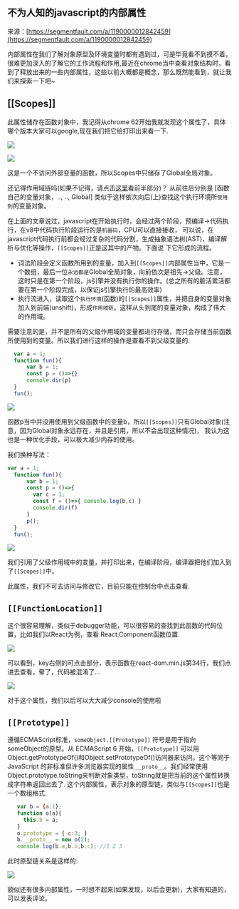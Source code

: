 ## 不为人知的javascript的内部属性

来源：[https://segmentfault.com/a/1190000012842459](https://segmentfault.com/a/1190000012842459)

内部属性在我们了解对象原型及环境变量时都有遇到过，可是毕竟看不到摸不着，很难更加深入的了解它的工作流程和作用,最近在chrome当中查看对象结构时，看到了释放出来的一些内部属性，这些以前大概都是概念，那么既然能看到，就让我们来探索一下吧~
## [[Scopes]]

此属性储存在函数对象中，我记得从chrome 62开始我就发现这个属性了，具体哪个版本大家可以google,现在我们把它给打印出来看一下.

![][0]

![][1]

这是一个不访问外部变量的函数，所以Scopes中只储存了Global全局对象。

还记得作用域链吗(如果不记得，请点击[这里][7]看前半部分)？
从前往后分别是 [函数自己的变量对象，.., .., Global] 类似于这样依次向后(上)查找这个执行环境所`使用到`的变量对象。

在上面的文章说过，javascript在开始执行时，会经过两个阶段，预编译->代码执行，在v8中代码执行阶段运行的是`机器码`，CPU可以直接接收，
可以说，在javascript代码执行前都会经过复杂的代码分割，生成抽象语法树(AST)，编译解析与优化等操作，`[[Scopes]]`正是这其中的产物。下面说
下它形成的流程。


* 词法阶段会定义函数所用到的变量，加入到`[[Scopes]]`内部属性当中，它是一个数组，最后一位`永远都是`Global全局对象，向前依次是祖先->父级。注意，这时只是在第一个阶段，js引擎并没有执行你的操作。(总之所有的脏活累活都要在第一个阶段完成，以保证js引擎执行的最高效率)
* 执行流进入，读取这个`执行环境`(函数)的`[[Scopes]]`属性，并把自身的变量对象加入到前端(unshift)，形成`作用域链`，这样从头到尾的变量对象，构成了伟大的作用域。


需要注意的是，并不是所有的父级作用域的变量都进行存储，而只会存储当前函数所使用到的变量。所以我们进行这样的操作是查看不到父级变量的.

```js
  var a = 1;
  function fun(){
      var b = 1;
      const p = ()=>{}
      console.dir(p)
  }
  fun();
```

![][2]

函数p当中并没用使用到父级函数中的变量b，所以`[[Scopes]]`只有Global对象(注意，因为Global对象永远存在，并且是引用，所以不会出现这种情况)，
我认为这也是一种优化手段，可以极大减少内存的使用。

我们换种写法：

```js
var a = 1;
  function fun(){
      var b = 1;
      const p = ()=>{
        var c = 1;
        const f = ()=>{ console.log(b,c) }
        console.dir(f)
      }
      p();
  }
  fun();
```

![][3]

我们引用了父级作用域中的变量，并打印出来，在编译阶段，编译器把他们加入到了`[[Scopes]]`中。

此属性，我们不可去访问与修改它，目前只能在控制台中点击查看.
## `[[FunctionLocation]]`

这个很容易理解，类似于debugger功能，可以很容易的查找到此函数的代码位置，比如我们以React为例，查看 React.Component函数位置.

![][4]

可以看到，key右侧的可点击部分，表示函数在react-dom.min.js第34行，我们点进去查看，晕了，代码被混淆了...

![][5]

对于这个属性，我们以后可以大大减少console的使用啦
## `[[Prototype]]`

遵循ECMAScript标准，`someObject.[[Prototype]]` 符号是用于指向 someObject的原型。从 ECMAScript 6 开始，`[[Prototype]]`
可以用Object.getPrototypeOf()和Object.setPrototypeOf()访问器来访问。这个等同于 JavaScript 的非标准但许多浏览器实现的属性
`__proto__`。我们经常使用Object.prototype.toString来判断对象类型，toString就是把当前的这个属性转换成字符串返回出去了.
这个内部属性，表示对象的原型链，类似与`[[Scopes]]`也是一个数组格式.

```js
   var b = {a:1};
   function o(a){
     this.b = a;
   }
   o.prototype = { c:3; }
   b.__proto__ = new o(2);
   console.log(b.a,b.b,b.c); //1 2 3
```

此时原型链关系是这样的:

![][6]

貌似还有很多内部属性，一时想不起来(如果发现，以后会更新)，大家有知道的，可以发表评论。

[7]: https://segmentfault.com/a/1190000009886713
[0]: ./img/bV1239.png
[1]: ./img/bV1238.png
[2]: ./img/bV124h.png
[3]: ./img/bV124n.png
[4]: ./img/bV124q.png
[5]: ./img/bV124s.png
[6]: ./img/bV124t.png